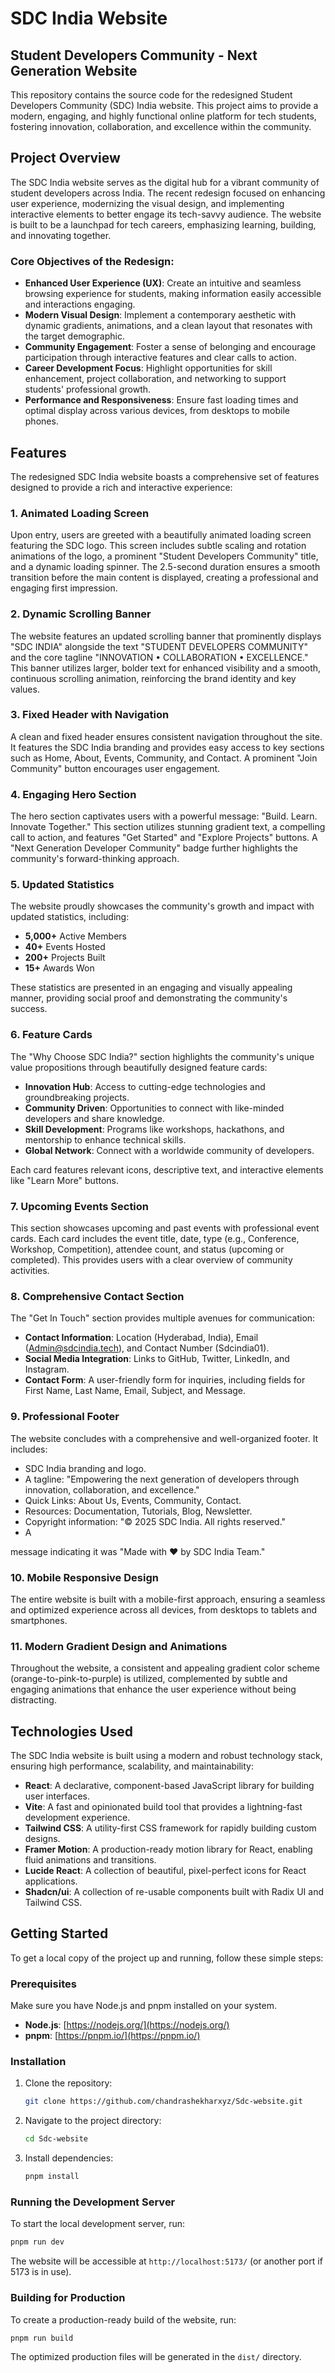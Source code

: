 # SDC India Website

## Student Developers Community - Next Generation Website

This repository contains the source code for the redesigned Student Developers Community (SDC) India website. This project aims to provide a modern, engaging, and highly functional online platform for tech students, fostering innovation, collaboration, and excellence within the community.




## Project Overview

The SDC India website serves as the digital hub for a vibrant community of student developers across India. The recent redesign focused on enhancing user experience, modernizing the visual design, and implementing interactive elements to better engage its tech-savvy audience. The website is built to be a launchpad for tech careers, emphasizing learning, building, and innovating together.

### Core Objectives of the Redesign:

*   **Enhanced User Experience (UX)**: Create an intuitive and seamless browsing experience for students, making information easily accessible and interactions engaging.
*   **Modern Visual Design**: Implement a contemporary aesthetic with dynamic gradients, animations, and a clean layout that resonates with the target demographic.
*   **Community Engagement**: Foster a sense of belonging and encourage participation through interactive features and clear calls to action.
*   **Career Development Focus**: Highlight opportunities for skill enhancement, project collaboration, and networking to support students' professional growth.
*   **Performance and Responsiveness**: Ensure fast loading times and optimal display across various devices, from desktops to mobile phones.




## Features

The redesigned SDC India website boasts a comprehensive set of features designed to provide a rich and interactive experience:

### 1. Animated Loading Screen

Upon entry, users are greeted with a beautifully animated loading screen featuring the SDC logo. This screen includes subtle scaling and rotation animations of the logo, a prominent "Student Developers Community" title, and a dynamic loading spinner. The 2.5-second duration ensures a smooth transition before the main content is displayed, creating a professional and engaging first impression.

### 2. Dynamic Scrolling Banner

The website features an updated scrolling banner that prominently displays "SDC INDIA" alongside the text "STUDENT DEVELOPERS COMMUNITY" and the core tagline "INNOVATION • COLLABORATION • EXCELLENCE." This banner utilizes larger, bolder text for enhanced visibility and a smooth, continuous scrolling animation, reinforcing the brand identity and key values.

### 3. Fixed Header with Navigation

A clean and fixed header ensures consistent navigation throughout the site. It features the SDC India branding and provides easy access to key sections such as Home, About, Events, Community, and Contact. A prominent "Join Community" button encourages user engagement.

### 4. Engaging Hero Section

The hero section captivates users with a powerful message: "Build. Learn. Innovate Together." This section utilizes stunning gradient text, a compelling call to action, and features "Get Started" and "Explore Projects" buttons. A "Next Generation Developer Community" badge further highlights the community's forward-thinking approach.

### 5. Updated Statistics

The website proudly showcases the community's growth and impact with updated statistics, including:
*   **5,000+** Active Members
*   **40+** Events Hosted
*   **200+** Projects Built
*   **15+** Awards Won

These statistics are presented in an engaging and visually appealing manner, providing social proof and demonstrating the community's success.

### 6. Feature Cards

The "Why Choose SDC India?" section highlights the community's unique value propositions through beautifully designed feature cards:
*   **Innovation Hub**: Access to cutting-edge technologies and groundbreaking projects.
*   **Community Driven**: Opportunities to connect with like-minded developers and share knowledge.
*   **Skill Development**: Programs like workshops, hackathons, and mentorship to enhance technical skills.
*   **Global Network**: Connect with a worldwide community of developers.

Each card features relevant icons, descriptive text, and interactive elements like "Learn More" buttons.

### 7. Upcoming Events Section

This section showcases upcoming and past events with professional event cards. Each card includes the event title, date, type (e.g., Conference, Workshop, Competition), attendee count, and status (upcoming or completed). This provides users with a clear overview of community activities.

### 8. Comprehensive Contact Section

The "Get In Touch" section provides multiple avenues for communication:
*   **Contact Information**: Location (Hyderabad, India), Email (Admin@sdcindia.tech), and Contact Number (Sdcindia01).
*   **Social Media Integration**: Links to GitHub, Twitter, LinkedIn, and Instagram.
*   **Contact Form**: A user-friendly form for inquiries, including fields for First Name, Last Name, Email, Subject, and Message.

### 9. Professional Footer

The website concludes with a comprehensive and well-organized footer. It includes:
*   SDC India branding and logo.
*   A tagline: "Empowering the next generation of developers through innovation, collaboration, and excellence."
*   Quick Links: About Us, Events, Community, Contact.
*   Resources: Documentation, Tutorials, Blog, Newsletter.
*   Copyright information: "© 2025 SDC India. All rights reserved."
*   A 


message indicating it was "Made with ❤️ by SDC India Team."

### 10. Mobile Responsive Design

The entire website is built with a mobile-first approach, ensuring a seamless and optimized experience across all devices, from desktops to tablets and smartphones.

### 11. Modern Gradient Design and Animations

Throughout the website, a consistent and appealing gradient color scheme (orange-to-pink-to-purple) is utilized, complemented by subtle and engaging animations that enhance the user experience without being distracting.




## Technologies Used

The SDC India website is built using a modern and robust technology stack, ensuring high performance, scalability, and maintainability:

*   **React**: A declarative, component-based JavaScript library for building user interfaces.
*   **Vite**: A fast and opinionated build tool that provides a lightning-fast development experience.
*   **Tailwind CSS**: A utility-first CSS framework for rapidly building custom designs.
*   **Framer Motion**: A production-ready motion library for React, enabling fluid animations and transitions.
*   **Lucide React**: A collection of beautiful, pixel-perfect icons for React applications.
*   **Shadcn/ui**: A collection of re-usable components built with Radix UI and Tailwind CSS.




## Getting Started

To get a local copy of the project up and running, follow these simple steps:

### Prerequisites

Make sure you have Node.js and pnpm installed on your system.

*   **Node.js**: [https://nodejs.org/](https://nodejs.org/)
*   **pnpm**: [https://pnpm.io/](https://pnpm.io/)

### Installation

1.  Clone the repository:
    ```bash
    git clone https://github.com/chandrashekharxyz/Sdc-website.git
    ```
2.  Navigate to the project directory:
    ```bash
    cd Sdc-website
    ```
3.  Install dependencies:
    ```bash
    pnpm install
    ```

### Running the Development Server

To start the local development server, run:

```bash
pnpm run dev
```

The website will be accessible at `http://localhost:5173/` (or another port if 5173 is in use).

### Building for Production

To create a production-ready build of the website, run:

```bash
pnpm run build
```

The optimized production files will be generated in the `dist/` directory.



